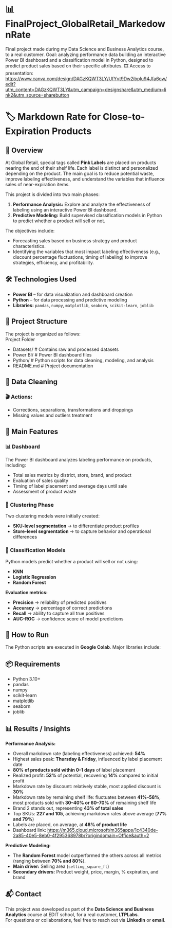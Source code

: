 # 📊 FinalProject_GlobalRetail_MarkedownRate
Final project made during my Data Science and Business Analytics course, to a real customer. Goal: analyzing performance data building an interactive Power BI dashboard and a classification model in Python, designed to predict product sales based on their specific attributes.
🎞️ Access to presentation: https://www.canva.com/design/DAGzKQWT3LY/UfYvt9Dw2ibpIu94Jfa6ow/edit?utm_content=DAGzKQWT3LY&utm_campaign=designshare&utm_medium=link2&utm_source=sharebutton

# 🏷️ Markdown Rate for Close-to-Expiration Products

## 🧐 Overview
At Global Retail, special tags called **Pink Labels** are placed on products nearing the end of their shelf life. Each label is distinct and personalized depending on the product. The main goal is to reduce potential waste, improve labeling effectiveness, and understand the variables that influence sales of near-expiration items.  

This project is divided into two main phases:  
1. **Performance Analysis:** Explore and analyze the effectiveness of labeling using an interactive Power BI dashboard.  
2. **Predictive Modeling:** Build supervised classification models in Python to predict whether a product will sell or not.  

The objectives include:  
- Forecasting sales based on business strategy and product characteristics.  
- Identifying the variables that most impact labeling effectiveness (e.g., discount percentage fluctuations, timing of labeling) to improve strategies, efficiency, and profitability.  

## 🛠️ Technologies Used
- **Power BI** – for data visualization and dashboard creation  
- **Python** – for data processing and predictive modeling  
- **Libraries:** `pandas`, `numpy`, `matplotlib`, `seaborn`, `scikit-learn`, `joblib`  

## 📂 Project Structure
The project is organized as follows:  
Project Folder
- Datasets/ # Contains raw and processed datasets
- Power BI/ # Power BI dashboard files
- Python/ # Python scripts for data cleaning, modeling, and analysis
- README.md # Project documentation

## 🧹 Data Cleaning
### 🎬 Actions:
- Corrections, separations, transformations and droppings
- Missing values and outliers treatment

## 🚀 Main Features
### 📊 Dashboard
The Power BI dashboard analyzes labeling performance on products, including:  
- Total sales metrics by district, store, brand, and product  
- Evaluation of sales quality  
- Timing of label placement and average days until sale  
- Assessment of product waste  

### 🧩 Clustering Phase
Two clustering models were initially created:  
- **SKU-level segmentation** → to differentiate product profiles  
- **Store-level segmentation** → to capture behavior and operational differences  

### 🤖 Classification Models
Python models predict whether a product will sell or not using:  
- **KNN**  
- **Logistic Regression**  
- **Random Forest**  

**Evaluation metrics:** 
- **Precision** → reliability of predicted positives  
- **Accuracy** → percentage of correct predictions  
- **Recall** → ability to capture all true positives  
- **AUC-ROC** → confidence score of model predictions  

## 🏃 How to Run
The Python scripts are executed in **Google Colab**. Major libraries include:  

## 📦 Requirements
- Python 3.10+  
- pandas  
- numpy  
- scikit-learn  
- matplotlib  
- seaborn  
- joblib  

## 📊 Results / Insights

**Performance Analysis:**  
- Overall markdown rate (labeling effectiveness) achieved: **54%**  
- Highest sales peak: **Thursday & Friday**, influenced by label placement date  
- **80% of products sold within 0–1 days** of label placement  
- Realized profit: **52%** of potential, recovering **14%** compared to initial profit  
- Markdown rate by discount: relatively stable, most applied discount is **30%**  
- Markdown rate by remaining shelf life: fluctuates between **41%–58%**, most products sold with **30–40% or 60–70%** of remaining shelf life  
- Brand 2 stands out, representing **43% of total sales**  
- Top SKUs: **227 and 105**, achieving markdown rates above average (**77% and 79%**)  
- Labels are placed, on average, at **48% of product life**
- Dashboard link: https://m365.cloud.microsoft/m365apps/1c4340de-2a85-40e5-8eb0-4f295368978b/?origindomain=Office&auth=2 

**Predictive Modeling:**  
- The **Random Forest** model outperformed the others across all metrics (ranging between **70% and 80%**).  
- **Main driver:** Selling area (`selling_square_ft`)  
- **Secondary drivers:** Product weight, price, margin, % expiration, and brand  

## 📬 Contact
This project was developed as part of the **Data Science and Business Analytics** course at EDIT school, for a real customer, **LTPLabs**.  
For questions or collaborations, feel free to reach out via **LinkedIn** or **email**.  
